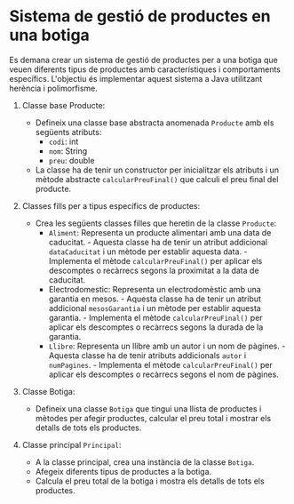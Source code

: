 # Sistema de gestió de productes en una botiga

Es demana crear un sistema de gestió de productes per a una botiga que veuen diferents tipus de productes amb característiques i comportaments específics. L'objectiu és implementar aquest sistema a Java utilitzant herència i polimorfisme.

1. Classe base Producte:
    - Defineix una classe base abstracta anomenada `Producte` amb els següents atributs:
      - `codi`: int
      - `nom`: String
      - `preu`: double
    - La classe ha de tenir un constructor per inicialitzar els atributs i un mètode abstracte `calcularPreuFinal()` que calculi el preu final del producte.

2. Classes fills per a tipus específics de productes:
    - Crea les següents classes filles que heretin de la classe `Producte`:
      - `Aliment`: Representa un producte alimentari amb una data de caducitat.
            - Aquesta classe ha de tenir un atribut addicional `dataCaducitat` i un mètode per establir aquesta data.
            - Implementa el mètode `calcularPreuFinal()` per aplicar els descomptes o recàrrecs segons la proximitat a la data de caducitat.
      - Electrodomestic: Representa un electrodomèstic amb una garantia en mesos.
            - Aquesta classe ha de tenir un atribut addicional `mesosGarantia` i un mètode per establir aquesta garantia.
            - Implementa el mètode `calcularPreuFinal()` per aplicar els descomptes o recàrrecs segons la durada de la garantia.
      - `Llibre`: Representa un llibre amb un autor i un nom de pàgines.
            - Aquesta classe ha de tenir atributs addicionals `autor` i `numPagines`.
            - Implementa el mètode `calcularPreuFinal()` per aplicar els descomptes o recàrrecs segons el nom de pàgines.

3. Classe Botiga:
    - Defineix una classe `Botiga` que tingui una llista de productes i mètodes per afegir productes, calcular el preu total i mostrar els detalls de tots els productes.

4. Classe principal `Principal`:
    - A la classe principal, crea una instància de la classe `Botiga`.
    - Afegeix diferents tipus de productes a la botiga.
    - Calcula el preu total de la botiga i mostra els detalls de tots els productes.